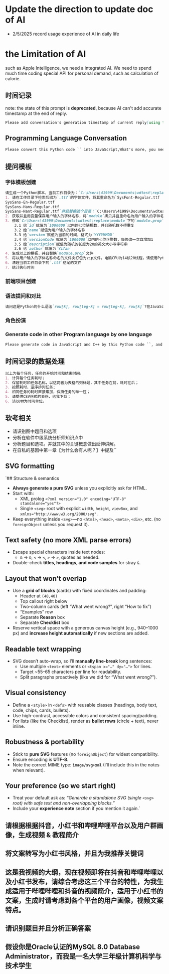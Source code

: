 # Update the direction to update doc of AI

- 2/5/2025 record usage experience of AI in daily life

# the Limitation of AI

such as Apple Intelligence, we need a integrated AI. We need to spend much time coding special API for personal demand, such as calculation of calorie.

## 时间记录
note: the state of this prompt is **deprecated**, because AI can't add accurate timestamp at the end of reply.
```markdown
Please add conversation's generation timestamp of current reply[using the standard of the Eastern Eight Zone (UTC+8), the format is hh:mm] to end of every conversation of your consequent reply.zzzzzzzzz
```

## Programming Language Conversation

```markdown
Please convert this Python code `` into JavaScript,What's more, you need to keep using same grammer and data structure in possible.
```


## 提问模板



### 字体模板创建

```markdown
请生成一个Python脚本，当前工作目录为：`C:\Users\41999\Documents\wdtest\replace`，工作目录下下有一个名为`module`的文件夹，
1. 请在工作目录下检索后缀为`.ttf`的字体文件，将其重命名为`SysFont-Regular.ttf
SysSans-En-Regular.ttf
SysSans-Hans-Regular.ttf
SysSans-Hant-Regular.ttf`并且替换这个目录：`C:\Users\41999\Documents\wdtest\replace\module\system\fonts`下的同名文件，
2. 获取并且用变量保存用户输入的字体名称，将`module`拷贝并且重命名为用户输入的字体名称
3. 修改`C:\Users\41999\Documents\wdtest\replace\module`下的`module.prop`文件内容
	3.1 给`id`赋值为`1000000`以内的七位随机数，并且随机数不得重复
	3.2 给`name`赋值为用户输入的字体名称
	3.3 给`version`赋值为当前的时间，格式为`YYYYMMDD`
	3.4 给`versionCode`赋值为`1000000`以内的七位正整数，每修改一次自增加1
	3.5 给`description`赋值为随机的长度为20的英文大小写字符串
	3.6 给`author`赋值为`Yifan`
4. 生成以上的模板，并且替换`module.prop`文件
5. 将以用户输入的字体名称命名的文件夹打包为zip文件，电脑CPU为14核20线程，请使用Python中多线程技术加速拷贝和打包过程
6. 清理当前工作目录下的`.ttf`结尾的文件
7. 统计执行时间
```

### 前端项目创建


### 语法提问和对比

```markdown
请问这是Python的什么语法`row[k], row[leg-k] = row[leg-k], row[k]`?在JavaScript是否有类似的语法？若有，请写一个示例代码？
```

### 角色扮演


### Generate code in other Program language by one language
```markdown
Please generate code in JavaScript and C++ by this Python code ``, and the generated code need to keep similar grammar in possible.
```





## 时间记录的数据处理

```markdown
以上为每个任务，任务的开始时间和结束时间。
1. 计算每个任务耗时；
2. 保留耗时和任务名称，以这两者为表格的列标题，其中任务在前，耗时在后；
3. 按照耗时，逆序排列任务; 
4. 相同任务的耗时直接累加，保持任务的唯一性；
5. 请提供CSV格式的表格，给我下载；
6. 请以MM为时间单位。
```

## 软考相关

- 请识别图中题目和选项
- 分析在软件中级系统分析师知识点中
- 分析题目和选项。并就其中的关键概念做出延伸讲解。
- 在自私的基因中第一章【为什么会有人呢？】中提及``

## SVG formatting

`## Structure & semantics

- **Always generate a pure SVG** unless you explicitly ask for HTML.
- Start with:
    - XML prolog `<?xml version="1.0" encoding="UTF-8" standalone="yes"?>`
    - Single `<svg>` root with explicit `width`, `height`, `viewBox`, and `xmlns="http://www.w3.org/2000/svg"`.
- Keep everything inside `<svg>`—no `<html>`, `<head>`, `<meta>`, `<div>`, etc. (no `foreignObject` unless you request it).

## Text safety (no more XML parse errors)

- Escape special characters inside text nodes:
    - `&` → `&`, `<` → `<`, `>` → `>`, quotes as needed.
- Double-check **titles, headings, and code samples** for stray `&`.

## Layout that won’t overlap

- Use a **grid of blocks** (cards) with fixed coordinates and padding:
    - Header at `(40,40)`
    - Top callout right below
    - Two-column cards (left “What went wrong?”, right “How to fix”)
    - “Examples” row
    - Separate **Reason** box
    - Separate **Checklist** box
- Reserve vertical space with a generous canvas height (e.g., 940–1000 px) and **increase height automatically** if new sections are added.

## Readable text wrapping

- SVG doesn’t auto-wrap, so I’ll **manually line-break** long sentences:
    - Use multiple `<text>` elements or `<tspan x="…" dy="…">` for lines.
    - Target ~55–65 characters per line for readability.
    - Split paragraphs proactively (like we did for “What went wrong?”).

## Visual consistency

- Define a `<style>` in `<defs>` with reusable classes (headings, body text, code, chips, cards, bullets).
- Use high-contrast, accessible colors and consistent spacing/padding.
- For lists (like the Checklist), render as **bullet rows** (circle + text), never inline.

## Robustness & portability

- Stick to **pure SVG** features (no `foreignObject`) for widest compatibility.
- Ensure encoding is **UTF-8**.
- Note the correct MIME type: **`image/svg+xml`** (I’ll include this in the notes when relevant).

## Your preference (so we start right)

- Treat your default ask as: *“Generate a standalone SVG (single `<svg>` root) with safe text and non-overlapping blocks.”*
- Include your **experience note** section if you mention it again.`


## 请根据根据抖音，小红书和哔哩哔哩平台以及用户群画像，生成视频 & 教程简介


## 将文案转写为小红书风格，并且为我推荐关键词

## 这是我视频的大纲，现在视频即将在抖音和哔哩哔哩以及小红书发布，请综合考虑这三个平台的特性，为我生成适用于哔哩哔哩和抖音的视频简介，适用于小红书的文案，生成时请考虑到各个平台的用户画像，视频文案特点。

## 请识别题目并且分析正确答案

## 假设你是Oracle认证的MySQL 8.0 Database Administrator，而我是一名大学三年级计算机科学与技术学生